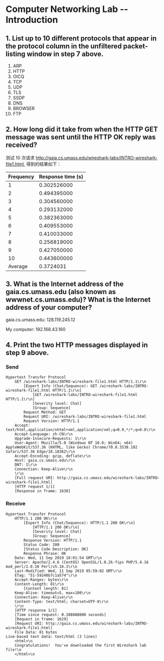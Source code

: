 # Computer Networking Lab -- Introduction

## 1. List up to 10 different protocols that appear in the protocol column in the unfiltered packet-listing window in step 7 above.

1. ARP
2. HTTP
3. OICQ
4. TCP
5. UDP
6. TLS
7. SSDP
8. DNS
9. BROWSER
10. FTP

## 2. How long did it take from when the HTTP GET message was sent until the HTTP OK reply was received?

测试 10 次请求 http://gaia.cs.umass.edu/wireshark-labs/INTRO-wireshark-file1.html, 得到的结果如下：

| Frequency | Response time (s) |
| --------- | ----------------- |
| 1         | 0.302526000       |
| 2         | 0.494395000       |
| 3         | 0.304560000       |
| 4         | 0.293132000       |
| 5         | 0.382363000       |
| 6         | 0.409553000       |
| 7         | 0.410033000       |
| 8         | 0.256819000       |
| 9         | 0.427050000       |
| 10        | 0.443600000       |
| Average   | 0.3724031         |

## 3. What is the Internet address of the gaia.cs.umass.edu (also known as wwwnet.cs.umass.edu)? What is the Internet address of your computer?

gaia.cs.umass.edu: 128.119.245.12

My computer: 192.168.43.160

## 4. Print the two HTTP messages displayed in step 9 above.

### Send

```http
Hypertext Transfer Protocol
    GET /wireshark-labs/INTRO-wireshark-file1.html HTTP/1.1\r\n
        [Expert Info (Chat/Sequence): GET /wireshark-labs/INTRO-wireshark-file1.html HTTP/1.1\r\n]
            [GET /wireshark-labs/INTRO-wireshark-file1.html HTTP/1.1\r\n]
            [Severity level: Chat]
            [Group: Sequence]
        Request Method: GET
        Request URI: /wireshark-labs/INTRO-wireshark-file1.html
        Request Version: HTTP/1.1
    Accept: text/html,application/xhtml+xml,application/xml;q=0.9,*/*;q=0.8\r\n
    Accept-Language: zh-CN\r\n
    Upgrade-Insecure-Requests: 1\r\n
    User-Agent: Mozilla/5.0 (Windows NT 10.0; Win64; x64) AppleWebKit/537.36 (KHTML, like Gecko) Chrome/70.0.3538.102 Safari/537.36 Edge/18.18362\r\n
    Accept-Encoding: gzip, deflate\r\n
    Host: gaia.cs.umass.edu\r\n
    DNT: 1\r\n
    Connection: Keep-Alive\r\n
    \r\n
    [Full request URI: http://gaia.cs.umass.edu/wireshark-labs/INTRO-wireshark-file1.html]
    [HTTP request 1/1]
    [Response in frame: 1638]
```

### Receive

```http
Hypertext Transfer Protocol
    HTTP/1.1 200 OK\r\n
        [Expert Info (Chat/Sequence): HTTP/1.1 200 OK\r\n]
            [HTTP/1.1 200 OK\r\n]
            [Severity level: Chat]
            [Group: Sequence]
        Response Version: HTTP/1.1
        Status Code: 200
        [Status Code Description: OK]
        Response Phrase: OK
    Date: Wed, 11 Sep 2019 18:01:54 GMT\r\n
    Server: Apache/2.4.6 (CentOS) OpenSSL/1.0.2k-fips PHP/5.4.16 mod_perl/2.0.10 Perl/v5.16.3\r\n
    Last-Modified: Wed, 11 Sep 2019 05:59:02 GMT\r\n
    ETag: "51-59240b7c1a574"\r\n
    Accept-Ranges: bytes\r\n
    Content-Length: 81\r\n
        [Content length: 81]
    Keep-Alive: timeout=5, max=100\r\n
    Connection: Keep-Alive\r\n
    Content-Type: text/html; charset=UTF-8\r\n
    \r\n
    [HTTP response 1/1]
    [Time since request: 0.308088000 seconds]
    [Request in frame: 1629]
    [Request URI: http://gaia.cs.umass.edu/wireshark-labs/INTRO-wireshark-file1.html]
    File Data: 81 bytes
Line-based text data: text/html (3 lines)
    <html>\n
    Congratulations!  You've downloaded the first Wireshark lab file!\n
    </html>\n
```
